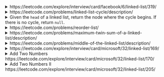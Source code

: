 <details>
<summary>https://leetcode.com/explore/interview/card/facebook/6/linked-list/319/</summary>
    
- You are given two non-empty linked lists representing two non-negative integers. 
The digits are stored in reverse order, and each of their nodes contains a single digit. 
Add the two numbers and return the sum as a linked list. <br/>
You may assume the two numbers do not contain any leading zero, except the number 0 itself.
```cs
//memo to store value if l1 + l2 > 10
int memo =0;
public ListNode AddTwoNumbers(ListNode l1, ListNode l2) {
    var _sum = (l1 != null ? l1.val : 0) + (l2 != null ? l2.val : 0)  + memo;
    memo = _sum /10;
    var nodeVal = _sum % 10;
    var ans = new ListNode(nodeVal); 
    
    //If current nothing for next one
    if ((l1 == null || l1.next == null) && (l2 == null || l2.next == null) && (memo > 0))
        ans.next =new ListNode(memo);
    
    else if ((l1 != null && l1.next != null) || (l2 != null && l2.next != null))
        ans.next = AddTwoNumbers(l1 == null ? null : l1.next, l2 ==null ? null : l2.next);        

    return ans;        
}
```
</details>

<details>
<summary>https://leetcode.com/problems/linked-list-cycle/description/</summary>
    
- Given <code>head</code>, the head of a linked list, determine if the linked list has a cycle in it.
    
```cs
public bool HasCycle(ListNode head) {
    var set = new HashSet<ListNode>(); 
    while (head != null) {
        if(!set.Add(head)) {
            return true;
        }
        head = head.next;
    }
    return false;
}
```
</details>
    

<details>
<summary>Given the <code>head</code> of a linked list, return the node where the cycle begins. If there is no cycle, return <code>null</code>. 
    </summary>
    
```cs
public ListNode DetectCycle(ListNode head) {
    var set = new HashSet<ListNode>(); 
    while (head != null) {
        if (!set.Add(head)) {
            return head;
        }
        head = head.next;
    }
    return null; 
}
```
</details>
    
<details>
<summary>https://leetcode.com/problems/reorder-list/</summary>
- You are given the head of a singly linked-list. The list can be represented as: </br>
<code>
L0 → L1 → … → Ln - 1 → Ln
</code></br>
Reorder the list to be on the following form:</br>
<code>
L0 → Ln → L1 → Ln - 1 → L2 → Ln - 2 →
</code> </br> </br>

```cs
public void ReorderList(ListNode head) {
    var nodes = new ListNode[50000];        
    var count = 0;        
    var running = head;        
    while (running != null) {
        nodes[count] = running; 
        running = running.next; 
        count++;
    }
    int left = 0, right = count - 1; 
    running = head; 
    var isLeftChange = true;
    while (left < right) {
        if (isLeftChange) {
            running.next = nodes[right]; 
            left++; 
        } 
        else {
            running.next = nodes[left]; 
            right--; 
        }
        running = running.next;    
        if (left == right) {
            running.next = null;
        }
        isLeftChange = !isLeftChange;
    } 
}
```
</details>
<details>
<summary>https://leetcode.com/problems/maximum-twin-sum-of-a-linked-list/description/</summary>

- In a linked list of size n, where n is even, the ith node (0-indexed) of the linked list is known as the twin of the (n-1-i)th node, if 0 <= i <= (n / 2) - 1. <br> 
The twin sum is defined as the sum of a node and its twin.
Given the head of a linked list with even length, return the maximum twin sum of the linked list.

```cs
public int PairSum(ListNode head) {
    var dic = new Dictionary<int, int>();
    var index = 0;  
    while (head != null) {
        dic[index] = head.val; 
        index++; 
        head = head.next;
    }
    var ans =0;
    for (int i=0; i< index / 2; i++) {
        ans = Math.Max(ans, dic[i] + dic[index - 1 - i]);
    }
    return ans;        
}
```
</details>

<details>
<summary>https://leetcode.com/problems/middle-of-the-linked-list/description/</summary>
    
- Given the head of a singly linked list, return the middle node of the linked list. If there are two middle nodes, return the second middle node.
    
```cs
public ListNode MiddleNode(ListNode head) {
   var index =0; 
    ListNode node = head; 
    while (head != null) {            
        index++; 
        if (index % 2 == 0) {
            node = node.next;
        }
        head = head.next; 
    }
    return node;
}
```
</details>

<details>
<summary>https://leetcode.com/explore/interview/card/microsoft/32/linked-list/169/</summary>

- Given the head of a singly linked list, reverse the list, and return the reversed list.

```cs
//Using stack to store the list, and pop to reverse
public ListNode ReverseList(ListNode head) {
    Stack<int> st = new Stack<int>();        
    if (head == null)
        return null;        
    while(head != null) {
        st.Push(head.val); 
        head = head.next;
    }        
    var newNode = new ListNode();        
    head = newNode;        
    while (st.Count > 0) {
        var val = st.Pop();
        newNode.val = val; 
        if (st.Count > 0) {
            newNode.next = new ListNode();
            newNode = newNode.next;
        }
    }        
    return head;
}
```

</details>

<details>
<summary>Add Two Numbers https://leetcode.com/explore/interview/card/microsoft/32/linked-list/170/</summary>
    
```cs
int memo =0;
public ListNode AddTwoNumbers(ListNode l1, ListNode l2) {
    var x = (l1 != null ? l1.val : 0) + (l2 != null ? l2.val : 0)  + memo;
    memo = x /10; 
    var nodeVal = x % 10;        
    var ans = new ListNode(nodeVal);         

    if ((l1 == null || l1.next == null) && (l2 == null || l2.next == null) && (memo > 0))
        ans.next =new ListNode(memo); 

    else if ((l1 != null && l1.next != null) || (l2 != null && l2.next != null))
        ans.next = AddTwoNumbers(l1 == null ? null : l1.next, l2 ==null ? null : l2.next);        

    return ans;        
}
```
</details>
    
    
<details>
<summary>Add Two Numbers II https://leetcode.com/explore/interview/card/microsoft/32/linked-list/205/</summary>

You are given two non-empty linked lists representing two non-negative integers. The most significant digit comes first and each of their nodes contains a single digit. Add the two numbers and return the sum as a linked list.

You may assume the two numbers do not contain any leading zero, except the number 0 itself.
    
    
```cs
//Use stacks to store lists
public ListNode AddTwoNumbers(ListNode l1, ListNode l2) {
    var stack1 = new Stack<int>();         
    while (l1 != null) {
        stack1.Push(l1.val);
        l1 = l1.next; 
    }
    var stack2 = new Stack<int>(); 
    while (l2 != null) {
        stack2.Push(l2.val);
        l2 = l2.next; 
    }
    var memo = 0;
    ListNode head = null; 
    while (stack1.Count > 0 || stack2.Count > 0) {
        var val1 = stack1.Count > 0 ? stack1.Pop() : 0;
        var val2 = stack2.Count > 0 ? stack2.Pop() : 0;
        var result = val1 + val2 + memo; 
        head = new ListNode(result % 10, head);
        memo = result >= 10 ? 1 : 0;             
    }
    if (memo > 0) {
        head = new ListNode(1, head);
    }
    return head;
}

```
</details>
